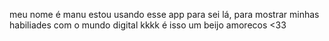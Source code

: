 meu nome é manu
estou usando esse app para sei lá, para mostrar minhas habiliades com o mundo digital kkkk
é isso um beijo amorecos <33
